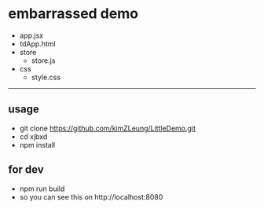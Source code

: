 # embarrassed demo


- app.jsx
- tdApp.html
- store
  - store.js
- css
  - style.css

---
## usage
- git clone https://github.com/kimZLeung/LittleDemo.git
- cd xjbxd
- npm install

## for dev
- npm run build
- so you can see this on http://localhost:8080
